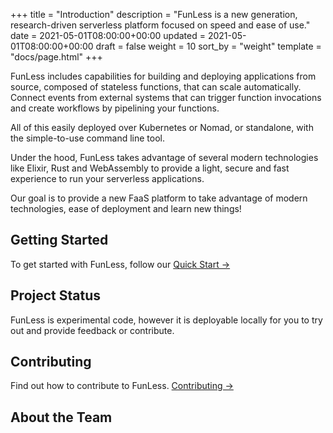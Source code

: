+++
title = "Introduction"
description = "FunLess is a new generation, research-driven serverless platform focused on speed and ease of use."
date = 2021-05-01T08:00:00+00:00
updated = 2021-05-01T08:00:00+00:00
draft = false
weight = 10
sort_by = "weight"
template = "docs/page.html"
+++

FunLess includes capabilities for building and deploying applications from source, composed of stateless functions, that can scale automatically. Connect events from external systems that can trigger function invocations and create workflows by pipelining your functions. 

All of this easily deployed over Kubernetes or Nomad, or standalone, with the simple-to-use command line tool.

Under the hood, FunLess takes advantage of several modern technologies like Elixir, Rust and WebAssembly to provide a light, secure and fast experience to run your serverless applications.

Our goal is to provide a new FaaS platform to take advantage of modern technologies, ease of deployment and learn new things!

## Getting Started

To get started with FunLess, follow our [Quick Start →](./quick-start/)

## Project Status

FunLess is experimental code, however it is deployable locally for you to try out and provide feedback or contribute.

## Contributing

Find out how to contribute to FunLess. [Contributing →](../../contributing/how-to-contribute/)


## About the Team